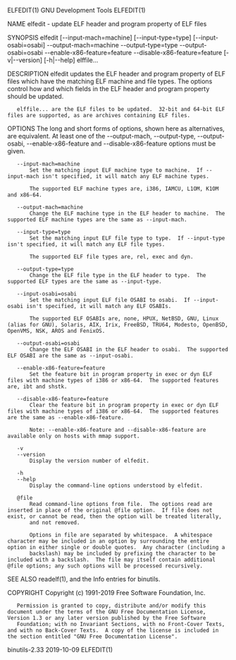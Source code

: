 ELFEDIT(1)                                                                                  GNU Development Tools                                                                                  ELFEDIT(1)

NAME
       elfedit - update ELF header and program property of ELF files

SYNOPSIS
       elfedit [--input-mach=machine]
               [--input-type=type]
               [--input-osabi=osabi]
               --output-mach=machine
               --output-type=type
               --output-osabi=osabi
               --enable-x86-feature=feature
               --disable-x86-feature=feature
               [-v|--version]
               [-h|--help]
               elffile...

DESCRIPTION
       elfedit updates the ELF header and program property of ELF files which have the matching ELF machine and file types.  The options control how and which fields in the ELF header and program property
       should be updated.

       elffile... are the ELF files to be updated.  32-bit and 64-bit ELF files are supported, as are archives containing ELF files.

OPTIONS
       The long and short forms of options, shown here as alternatives, are equivalent. At least one of the --output-mach, --output-type, --output-osabi, --enable-x86-feature and --disable-x86-feature
       options must be given.

       --input-mach=machine
           Set the matching input ELF machine type to machine.  If --input-mach isn't specified, it will match any ELF machine types.

           The supported ELF machine types are, i386, IAMCU, L1OM, K1OM and x86-64.

       --output-mach=machine
           Change the ELF machine type in the ELF header to machine.  The supported ELF machine types are the same as --input-mach.

       --input-type=type
           Set the matching input ELF file type to type.  If --input-type isn't specified, it will match any ELF file types.

           The supported ELF file types are, rel, exec and dyn.

       --output-type=type
           Change the ELF file type in the ELF header to type.  The supported ELF types are the same as --input-type.

       --input-osabi=osabi
           Set the matching input ELF file OSABI to osabi.  If --input-osabi isn't specified, it will match any ELF OSABIs.

           The supported ELF OSABIs are, none, HPUX, NetBSD, GNU, Linux (alias for GNU), Solaris, AIX, Irix, FreeBSD, TRU64, Modesto, OpenBSD, OpenVMS, NSK, AROS and FenixOS.

       --output-osabi=osabi
           Change the ELF OSABI in the ELF header to osabi.  The supported ELF OSABI are the same as --input-osabi.

       --enable-x86-feature=feature
           Set the feature bit in program property in exec or dyn ELF files with machine types of i386 or x86-64.  The supported features are, ibt and shstk.

       --disable-x86-feature=feature
           Clear the feature bit in program property in exec or dyn ELF files with machine types of i386 or x86-64.  The supported features are the same as --enable-x86-feature.

           Note: --enable-x86-feature and --disable-x86-feature are available only on hosts with mmap support.

       -v
       --version
           Display the version number of elfedit.

       -h
       --help
           Display the command-line options understood by elfedit.

       @file
           Read command-line options from file.  The options read are inserted in place of the original @file option.  If file does not exist, or cannot be read, then the option will be treated literally,
           and not removed.

           Options in file are separated by whitespace.  A whitespace character may be included in an option by surrounding the entire option in either single or double quotes.  Any character (including a
           backslash) may be included by prefixing the character to be included with a backslash.  The file may itself contain additional @file options; any such options will be processed recursively.

SEE ALSO
       readelf(1), and the Info entries for binutils.

COPYRIGHT
       Copyright (c) 1991-2019 Free Software Foundation, Inc.

       Permission is granted to copy, distribute and/or modify this document under the terms of the GNU Free Documentation License, Version 1.3 or any later version published by the Free Software
       Foundation; with no Invariant Sections, with no Front-Cover Texts, and with no Back-Cover Texts.  A copy of the license is included in the section entitled "GNU Free Documentation License".

binutils-2.33                                                                                     2019-10-09                                                                                       ELFEDIT(1)
